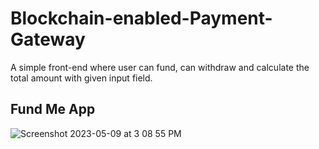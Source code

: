 
# Blockchain-enabled-Payment-Gateway

A simple front-end where user can fund, can withdraw and calculate the total amount with given input field. 


## Fund Me App

![Screenshot 2023-05-09 at 3 08 55 PM](https://user-images.githubusercontent.com/113882904/237057991-11637bec-8406-403e-960b-f3113a05ac98.jpeg)


